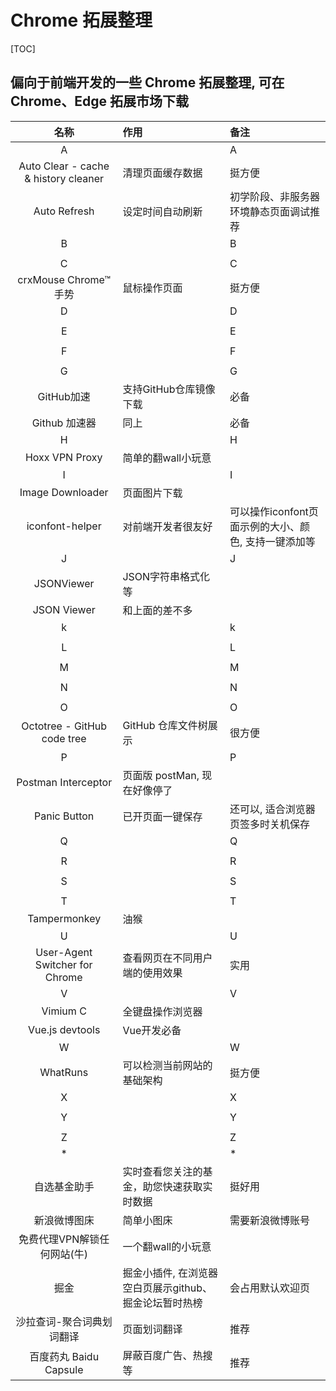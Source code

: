 # Chrome 拓展整理

[TOC]

## 偏向于前端开发的一些 Chrome 拓展整理, 可在 Chrome、Edge 拓展市场下载

|名称|作用|备注|
|:---:|:---|:---|
|A||A|
|Auto Clear - cache & history cleaner|清理页面缓存数据|挺方便|
|Auto Refresh|设定时间自动刷新|初学阶段、非服务器环境静态页面调试推荐|
|B||B|
||||
|C||C|
|crxMouse Chrome™ 手势|鼠标操作页面|挺方便|
|D||D|
||||
|E||E|
||||
|F||F|
||||
|G||G|
|GitHub加速|支持GitHub仓库镜像下载|必备|
|Github 加速器|同上|必备|
|H||H|
|Hoxx VPN Proxy|简单的翻wall小玩意||
|I||I|
|Image Downloader|页面图片下载||
|iconfont-helper|对前端开发者很友好|可以操作iconfont页面示例的大小、颜色, 支持一键添加等|
|J||J|
|JSONViewer|JSON字符串格式化等||
|JSON Viewer|和上面的差不多||
|k||k|
||||
|L||L|
||||
|M||M|
||||
|N||N|
||||
|O||O|
|Octotree - GitHub code tree|GitHub 仓库文件树展示|很方便|
|P||P|
|Postman Interceptor|页面版 postMan, 现在好像停了||
|Panic Button|已开页面一键保存|还可以, 适合浏览器页签多时关机保存|
|Q||Q|
||||
|R||R|
||||
|S||S|
||||
|T||T|
|Tampermonkey|油猴||
|U||U|
|User-Agent Switcher for Chrome|查看网页在不同用户端的使用效果|实用|
|V||V|
|Vimium C|全键盘操作浏览器||
|Vue.js devtools|Vue开发必备||
|W||W|
|WhatRuns|可以检测当前网站的基础架构|挺方便|
|X||X|
||||
|Y||Y|
||||
|Z||Z|
|\*||\*|
|自选基金助手|实时查看您关注的基金，助您快速获取实时数据|挺好用|
|新浪微博图床|简单小图床|需要新浪微博账号|
|免费代理VPN解锁任何网站(牛)|一个翻wall的小玩意||
|掘金|掘金小插件, 在浏览器空白页展示github、掘金论坛暂时热榜|会占用默认欢迎页|
|沙拉查词-聚合词典划词翻译|页面划词翻译|推荐|
|百度药丸 Baidu Capsule|屏蔽百度广告、热搜等|推荐|
